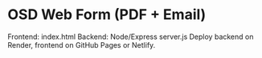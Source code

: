 # OSD Web Form (PDF + Email)
Frontend: index.html
Backend: Node/Express server.js
Deploy backend on Render, frontend on GitHub Pages or Netlify.
